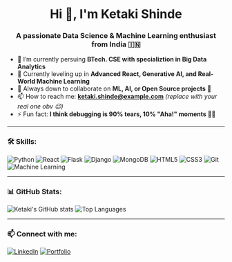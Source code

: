 <h1 align="center">Hi 👋, I'm Ketaki Shinde</h1>
<h3 align="center">A passionate Data Science & Machine Learning enthusiast from India 🇮🇳</h3>

- 🔭 I’m currently persuing **BTech. CSE with specializtion in Big Data Analytics**
- 🌱 Currently leveling up in **Advanced React, Generative AI, and Real-World Machine Learning**
- 👯 Always down to collaborate on **ML, AI, or Open Source projects** 🚀
- 📫 How to reach me: **ketaki.shinde@example.com** *(replace with your real one obv 😉)*
- ⚡ Fun fact: **I think debugging is 90% tears, 10% "Aha!" moments 🧠💥**

---

### 🛠️ Skills:
![Python](https://img.shields.io/badge/-Python-333333?style=flat&logo=python)
![React](https://img.shields.io/badge/-React-333333?style=flat&logo=react)
![Flask](https://img.shields.io/badge/-Flask-333333?style=flat&logo=flask)
![Django](https://img.shields.io/badge/-Django-333333?style=flat&logo=django)
![MongoDB](https://img.shields.io/badge/-MongoDB-333333?style=flat&logo=mongodb)
![HTML5](https://img.shields.io/badge/-HTML5-333333?style=flat&logo=html5)
![CSS3](https://img.shields.io/badge/-CSS3-333333?style=flat&logo=css3)
![Git](https://img.shields.io/badge/-Git-333333?style=flat&logo=git)
![Machine Learning](https://img.shields.io/badge/-Machine%20Learning-333333?style=flat&logo=scikit-learn)

---

### 📊 GitHub Stats:
![Ketaki's GitHub stats](https://github-readme-stats.vercel.app/api?username=KetakiShinde28&show_icons=true&theme=github_dark)
![Top Languages](https://github-readme-stats.vercel.app/api/top-langs/?username=KetakiShinde28&layout=compact&theme=github_dark)

---

### 📫 Connect with me:
[![LinkedIn](https://img.shields.io/badge/-LinkedIn-blue?style=flat&logo=linkedin)](https://www.linkedin.com/in/www.linkedin.com/in/ketaki-shinde-844b42255/)
[![Portfolio](https://img.shields.io/badge/-Portfolio-ff69b4?style=flat&logo=Internet-Explorer)](https://ketakishinde28.github.io/portfolio/)
